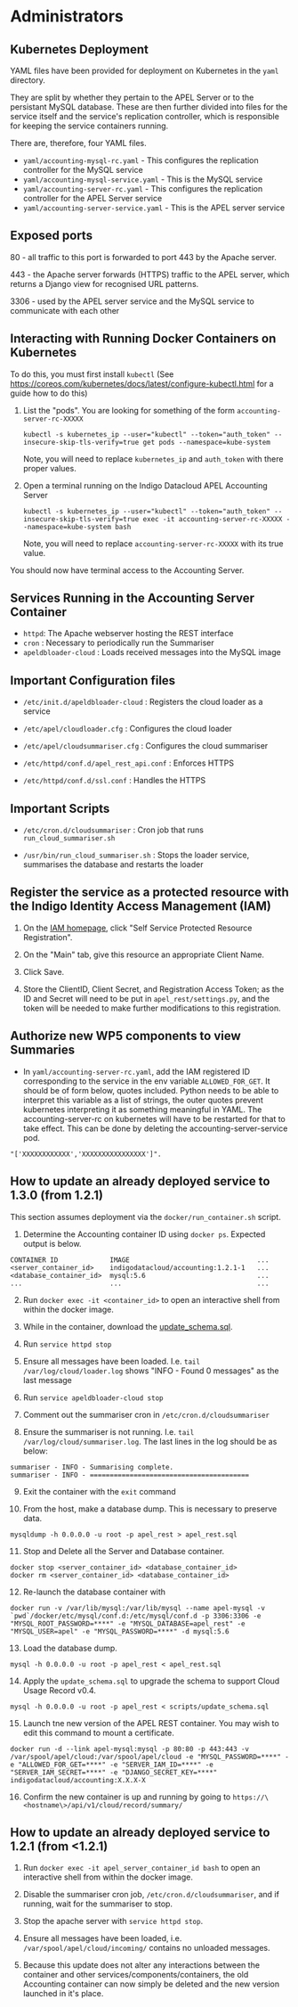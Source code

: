 # Administrators

## Kubernetes Deployment

YAML files have been provided for deployment on Kubernetes in the `yaml` directory.

They are split by whether they pertain to the APEL Server or to the persistant MySQL database. These are then further divided into files for the service itself and the service's replication controller, which is responsible for keeping the service containers running.

There are, therefore, four YAML files.

* `yaml/accounting-mysql-rc.yaml`       - This configures the replication controller for the MySQL service
* `yaml/accounting-mysql-service.yaml`  - This is the MySQL service
* `yaml/accounting-server-rc.yaml`      - This configures the replication controller for the APEL Server service
* `yaml/accounting-server-service.yaml` - This is the APEL server service

## Exposed ports

80 - all traffic to this port is forwarded to port 443 by the Apache server.

443 - the Apache server forwards (HTTPS) traffic to the APEL server, which returns a Django view for recognised URL patterns.

3306 - used by the APEL server service and the MySQL service to communicate with each other

## Interacting with Running Docker Containers on Kubernetes

To do this, you must first install `kubectl` (See https://coreos.com/kubernetes/docs/latest/configure-kubectl.html for a guide how to do this)

1. List the "pods". You are looking for something of the form `accounting-server-rc-XXXXX`

   `kubectl -s kubernetes_ip --user="kubectl" --token="auth_token" --insecure-skip-tls-verify=true get pods --namespace=kube-system`

   Note, you will need to replace `kubernetes_ip` and `auth_token` with there proper values.

2. Open a terminal running on the Indigo Datacloud APEL Accounting Server

   `kubectl -s kubernetes_ip --user="kubectl" --token="auth_token" --insecure-skip-tls-verify=true exec -it accounting-server-rc-XXXXX --namespace=kube-system bash`

   Note, you will need to replace `accounting-server-rc-XXXXX` with its true value.

You should now have terminal access to the Accounting Server.

## Services Running in the Accounting Server Container

* `httpd`: The Apache webserver hosting the REST interface
* `cron` : Necessary to periodically run the Summariser
* `apeldbloader-cloud` : Loads received messages into the MySQL image

## Important Configuration files

* `/etc/init.d/apeldbloader-cloud` : Registers the cloud loader as a service

* `/etc/apel/cloudloader.cfg` : Configures the cloud loader

* `/etc/apel/cloudsummariser.cfg` : Configures the cloud summariser

* `/etc/httpd/conf.d/apel_rest_api.conf` : Enforces HTTPS

* `/etc/httpd/conf.d/ssl.conf` : Handles the HTTPS

## Important Scripts

* `/etc/cron.d/cloudsummariser` : Cron job that runs `run_cloud_summariser.sh`

* `/usr/bin/run_cloud_summariser.sh` : Stops the loader service, summarises the database and restarts the loader

## Register the service as a protected resource with the Indigo Identity Access Management (IAM)

1. On the [IAM homepage](https://iam-test.indigo-datacloud.eu/login), click "Self Service Protected Resource Registration".

2. On the "Main" tab, give this resource an appropriate Client Name.

3. Click Save.

4. Store the ClientID, Client Secret, and Registration Access Token; as the ID and Secret will need to be put in `apel_rest/settings.py`, and the token will be needed to make further modifications to this registration.

## Authorize new WP5 components to view Summaries

* In `yaml/accounting-server-rc.yaml`, add the IAM registered ID corresponding to the service in the env variable `ALLOWED_FOR_GET`. It should be of form below, quotes included. Python needs to be able to interpret this variable as a list of strings, the outer quotes prevent kubernetes interpreting it as something meaningful in YAML. The accounting-server-rc on kubernetes will have to be restarted for that to take effect. This can be done by deleting the accounting-server-service pod.

`"['XXXXXXXXXXXX','XXXXXXXXXXXXXXXX']".`

## How to update an already deployed service to 1.3.0 (from 1.2.1)
This section assumes deployment via the `docker/run_container.sh` script.

1. Determine the Accounting container ID using `docker ps`. Expected output is below.

```
CONTAINER ID             IMAGE                                ...
<server_container_id>    indigodatacloud/accounting:1.2.1-1   ...
<database_container_id>  mysql:5.6                            ...
...                      ...                                  ...
```   

2. Run `docker exec -it <container_id>` to open an interactive shell from within the docker image.

3. While in the container, download the [update_schema.sql](scripts/update_schema.sql).

4. Run `service httpd stop`

5. Ensure all messages have been loaded. I.e. `tail /var/log/cloud/loader.log` shows "INFO - Found 0 messages" as the last message

6. Run `service apeldbloader-cloud stop`

7. Comment out the summariser cron in `/etc/cron.d/cloudsummariser`

8. Ensure the summariser is not running. I.e. `tail /var/log/cloud/summariser.log`. The last lines in the log should be as below:

```
summariser - INFO - Summarising complete.
summariser - INFO - ========================================
```

9. Exit the container with the `exit` command

10. From the host, make a database dump. This is necessary to preserve data.

```
mysqldump -h 0.0.0.0 -u root -p apel_rest > apel_rest.sql
```

11. Stop and Delete all the Server and Database container.

```
docker stop <server_container_id> <database_container_id>
docker rm <server_container_id> <database_container_id>
```

12. Re-launch the database container with

```
docker run -v /var/lib/mysql:/var/lib/mysql --name apel-mysql -v `pwd`/docker/etc/mysql/conf.d:/etc/mysql/conf.d -p 3306:3306 -e "MYSQL_ROOT_PASSWORD=****" -e "MYSQL_DATABASE=apel_rest" -e "MYSQL_USER=apel" -e "MYSQL_PASSWORD=****" -d mysql:5.6
```

13. Load the database dump.

```
mysql -h 0.0.0.0 -u root -p apel_rest < apel_rest.sql
```

14. Apply the `update_schema.sql` to upgrade the schema to support Cloud Usage Record v0.4. 

```
mysql -h 0.0.0.0 -u root -p apel_rest < scripts/update_schema.sql
```

15. Launch tne new version of the APEL REST container. You may wish to edit this command to mount a certificate.

```
docker run -d --link apel-mysql:mysql -p 80:80 -p 443:443 -v /var/spool/apel/cloud:/var/spool/apel/cloud -e "MYSQL_PASSWORD=****" -e "ALLOWED_FOR_GET=****" -e "SERVER_IAM_ID=****" -e "SERVER_IAM_SECRET=****" -e "DJANGO_SECRET_KEY=****" indigodatacloud/accounting:X.X.X-X
```

16. Confirm the new container is up and running by going to `https://\<hostname\>/api/v1/cloud/record/summary/`

## How to update an already deployed service to 1.2.1 (from <1.2.1)
1. Run `docker exec -it apel_server_container_id bash` to open an interactive shell from within the docker image.

2. Disable the summariser cron job, `/etc/cron.d/cloudsummariser`, and if running, wait for the summariser to stop.

3. Stop the apache server with `service httpd stop`.

4. Ensure all messages have been loaded, i.e. `/var/spool/apel/cloud/incoming/` contains no unloaded messages.

5. Because this update does not alter any interactions between the container and other services/components/containers, the old Accounting container can now simply be deleted and the new version launched in it's place.
